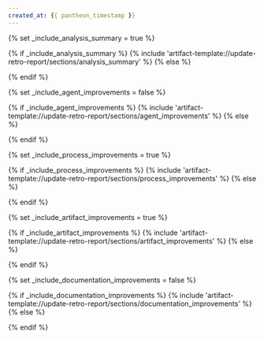 ```yaml
---
created_at: {{ pantheon_timestamp }}
---
```

{% set _include_analysis_summary = true %}
<!-- SECTION:START:ANALYSIS_SUMMARY -->
{% if _include_analysis_summary %}
{% include 'artifact-template://update-retro-report/sections/analysis_summary' %}
{% else %}
<!-- SECTION:PLACEHOLDER -->
{% endif %}
<!-- SECTION:END:ANALYSIS_SUMMARY -->

{% set _include_agent_improvements = false %}
<!-- SECTION:START:AGENT_IMPROVEMENTS -->
{% if _include_agent_improvements %}
{% include 'artifact-template://update-retro-report/sections/agent_improvements' %}
{% else %}
<!-- SECTION:PLACEHOLDER -->
{% endif %}
<!-- SECTION:END:AGENT_IMPROVEMENTS -->

{% set _include_process_improvements = true %}
<!-- SECTION:START:PROCESS_IMPROVEMENTS -->
{% if _include_process_improvements %}
{% include 'artifact-template://update-retro-report/sections/process_improvements' %}
{% else %}
<!-- SECTION:PLACEHOLDER -->
{% endif %}
<!-- SECTION:END:PROCESS_IMPROVEMENTS -->

{% set _include_artifact_improvements = true %}
<!-- SECTION:START:ARTIFACT_IMPROVEMENTS -->
{% if _include_artifact_improvements %}
{% include 'artifact-template://update-retro-report/sections/artifact_improvements' %}
{% else %}
<!-- SECTION:PLACEHOLDER -->
{% endif %}
<!-- SECTION:END:ARTIFACT_IMPROVEMENTS -->

{% set _include_documentation_improvements = false %}
<!-- SECTION:START:DOCUMENTATION_IMPROVEMENTS -->
{% if _include_documentation_improvements %}
{% include 'artifact-template://update-retro-report/sections/documentation_improvements' %}
{% else %}
<!-- SECTION:PLACEHOLDER -->
{% endif %}
<!-- SECTION:END:DOCUMENTATION_IMPROVEMENTS -->
